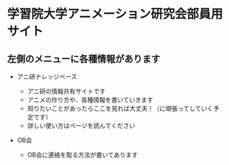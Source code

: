 # 学習院大学アニメーション研究会部員用サイト

## 左側のメニューに各種情報があります

- アニ研ナレッジベース
  - アニ研の情報共有サイトです
  - アニメの作り方や、各種情報を書いていきます
  - 知りたいことがあったらここを見れば大丈夫！（に頑張ってしていく予定です）
  - 詳しい使い方はページを読んでください

- OB会
  - OB会に連絡を取る方法が書いてあります
